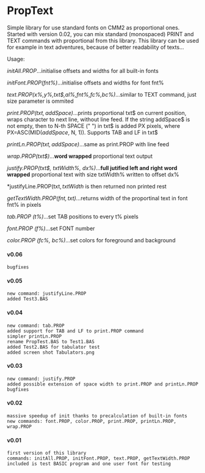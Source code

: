 # PropText
Simple library for use standard fonts on CMM2 as proportional ones. Started with version 0.02, you can mix standard (monospaced) PRINT and TEXT commands with proportional from this library. This library can be used for example in text adventures, because of better readability of texts...

Usage:

*initAll.PROP*...initialise offsets and widths for all built-in fonts

*initFont.PROP(fnt%)*...initialise offsets and widths for font fnt%

*text.PROP(x%,y%,txt$,al%,fnt%,fc%,bc%)*...similar to TEXT command, just size parameter is ommited

*print.PROP(txt$, addSpace$)*...prints proportional txt$ on current position, wraps character to next line, without line feed. If the string addSpace$ is not empty, then to N-th SPACE (" ") in txt$ is added PX pixels, where PX=ASC(MID$(addSpace$, N, 1)). Supports TAB and LF in txt$

*printLn.PROP(txt$, addSpace$)*...same as print.PROP with line feed

*wrap.PROP(txt$)*...**word wrapped** proportional text output

*justify.PROP(txt$, txtWidth%, dx%)*...**full jutified left and right word wrapped** proportional text with size txtWidth% written to offset dx%

*justifyLine.PROP(txt$, txtWidth%, dx%)*...**full jutified left and right word wrapped** ONE LINE of proportional text with size txtWidth% written to offset dx%. In txt$ is then returned non printed rest

*getTextWidth.PROP(fnt$, txt$)*...returns width of the proportinal text in font fnt% in pixels

*tab.PROP (t%)*...set TAB positions to every t% pixels

*font.PROP (f%)*...set FONT number

*color.PROP (fc%, bc%)*...set colors for foreground and background



#### v0.06
	bugfixes

#### v0.05
	new command: justifyLine.PROP
	added Test3.BAS
	
#### v0.04
	new command: tab.PROP
	added support for TAB and LF to print.PROP command
	simpler printLn.PROP
	rename PropTest.BAS to Test1.BAS
	added Test2.BAS for tabulator test
	added screen shot Tabulators.png

#### v0.03
	new command: justify.PROP
	added possible extension of space width to print.PROP and printLn.PROP
	bugfixes

#### v0.02
	massive speedup of init thanks to precalculation of built-in fonts
	new commands: font.PROP, color.PROP, print.PROP, printLn.PROP, wrap.PROP

#### v0.01
	first version of this library
	commands: initAll.PROP, initFont.PROP, text.PROP, getTextWidth.PROP
 	included is test BASIC program and one user font for testing
